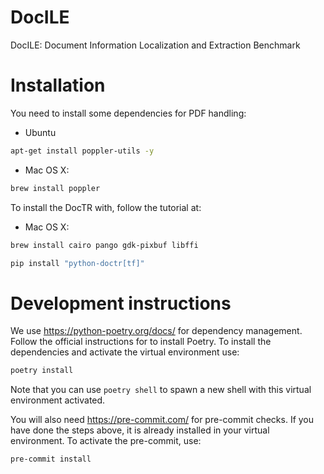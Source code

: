 # DocILE
DocILE: Document Information Localization and Extraction Benchmark

# Installation
You need to install some dependencies for PDF handling:

- Ubuntu
```bash
apt-get install poppler-utils -y
```
- Mac OS X:
```bash
brew install poppler
```

To install the DocTR with, follow the tutorial at:

- Mac OS X:
```bash
brew install cairo pango gdk-pixbuf libffi

pip install "python-doctr[tf]"
```

# Development instructions
We use https://python-poetry.org/docs/ for dependency management. Follow the official instructions for to install Poetry. To install the dependencies and activate the virtual environment use:

```bash
poetry install
```

Note that you can use `poetry shell` to spawn a new shell with this virtual environment activated.

You will also need https://pre-commit.com/ for pre-commit checks. If you have done the steps above, it is already installed in your virtual environment. To activate the pre-commit, use:

```bash
pre-commit install
```
